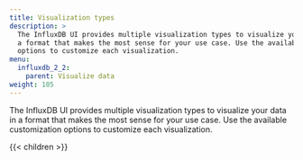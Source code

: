 ```yaml
---
title: Visualization types
description: >
  The InfluxDB UI provides multiple visualization types to visualize your data in
  a format that makes the most sense for your use case. Use the available customization
  options to customize each visualization.
menu:
  influxdb_2_2:
    parent: Visualize data
weight: 105
---
```


The InfluxDB UI provides multiple visualization types to visualize your data in
a format that makes the most sense for your use case. Use the available customization
options to customize each visualization.

{{< children >}}
